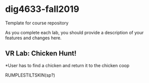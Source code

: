 # dig4633-fall2019
Template for course repository

As you complete each lab, you should provide a description of your features and changes here.

## VR Lab: Chicken Hunt!

*User has to find a chicken and return it to the chicken coop

RUMPLESTILTSKIN(sp?)
